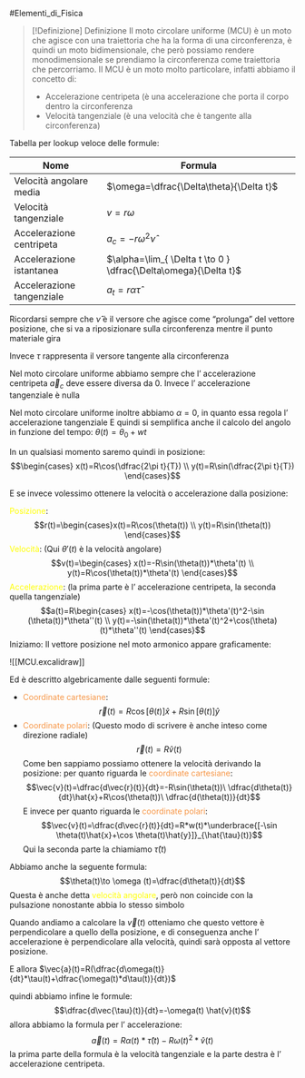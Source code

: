  #Elementi_di_Fisica 
>[!Definizione]  Definizione
>Il moto circolare uniforme (MCU) è un moto che agisce con una traiettoria che ha la forma di una circonferenza, è quindi un moto bidimensionale, che però possiamo rendere monodimensionale se prendiamo la circonferenza come traiettoria che percorriamo.
>Il MCU è un moto molto particolare, infatti abbiamo il concetto di:
>- Accelerazione centripeta (è una accelerazione che porta il corpo dentro la circonferenza
>- Velocità tangenziale (è una velocità che è tangente alla circonferenza)

Tabella per lookup veloce delle formule:

| Nome                      | Formula                                                         |
| ------------------------- | --------------------------------------------------------------- |
| Velocità angolare media   | $\omega=\dfrac{\Delta\theta}{\Delta t}$                         |
| Velocità tangenziale      | $v=r\omega$                                                     |
| Accelerazione centripeta  | $a_{c}=-r\omega^2 \hat{\nu}$                                    |
| Accelerazione istantanea  | $\alpha=\lim_{ \Delta t \to 0 } \dfrac{\Delta\omega}{\Delta t}$ |
| Accelerazione tangenziale | $a_{t}=r\alpha\hat{\tau}$                                       |
Ricordarsi sempre che $\hat{\nu}$ è il versore che agisce come “prolunga” del vettore posizione, che si va a riposizionare sulla circonferenza mentre il punto materiale gira

Invece $\tau$ rappresenta il versore tangente alla circonferenza

Nel moto circolare uniforme abbiamo sempre che l’ accelerazione centripeta $\vec{a}_{c}$ deve essere diversa da 0.
Invece l’ accelerazione tangenziale è nulla

Nel moto circolare uniforme inoltre abbiamo $\alpha=0$, in quanto essa regola l’ accelerazione tangenziale
E quindi si semplifica anche il calcolo del angolo in funzione del tempo:
$\theta(t)=\theta_{0}+wt$

In un qualsiasi momento saremo quindi in posizione:
$$\begin{cases}
x(t)=R\cos(\dfrac{2\pi t}{T}) \\
y(t)=R\sin(\dfrac{2\pi t}{T})
\end{cases}$$


E se invece volessimo ottenere la velocità o accelerazione dalla posizione:

<font color="#ffff00">Posizione</font>:
$$r(t)=\begin{cases}x(t)=R\cos(\theta(t)) \\
y(t)=R\sin(\theta(t))
\end{cases}$$
<font color="#ffff00">Velocità</font>: (Qui $\theta'(t)$ è la velocità angolare)
$$v(t)=\begin{cases}
x(t)=-R\sin(\theta(t))*\theta'(t) \\
y(t)=R\cos(\theta(t))*\theta'(t)
\end{cases}$$
<font color="#ffff00">Accelerazione</font>: (la prima parte è l’ accelerazione centripeta, la seconda quella tangenziale)
$$a(t)=R\begin{cases}
x(t)=-\cos(\theta(t))*\theta'(t)^2-\sin (\theta(t))*\theta''(t) \\
y(t)=-\sin(\theta(t))*\theta'(t)^2+\cos(\theta)(t)*\theta''(t)
\end{cases}$$Iniziamo:
Il vettore posizione nel moto armonico appare graficamente:


![[MCU.excalidraw]]

Ed è descritto algebricamente dalle seguenti formule:

- <font color="#f79646">Coordinate cartesiane</font>:
$$\vec{r}(t)=R\cos[\theta(t)]\hat{x}+R\sin[\theta(t)]\hat{y}$$
- <font color="#f79646">Coordinate polari</font>: (Questo modo di scrivere è anche inteso come direzione radiale)
$$\vec{r}(t)=R\hat{v}(t)$$ 
Come ben sappiamo possiamo ottenere la velocità derivando la posizione:
per quanto riguarda le <font color="#f79646">coordinate cartesiane</font>:
$$\vec{v}(t)=\dfrac{d\vec{r}(t)}{dt}=-R\sin(\theta(t))\ \dfrac{d\theta(t)}{dt}\hat{x}+R\cos(\theta(t))\ \dfrac{d(\theta(t))}{dt}$$
E invece per quanto riguarda le <font color="#f79646">coordinate polari</font>:
$$\vec{v}(t)=\dfrac{d\vec{r}(t)}{dt}=R*w(t)*\underbrace{[-\sin \theta(t)\hat{x}+\cos \theta(t)\hat{y}]}_{\hat{\tau}(t)}$$
Qui la seconda parte la chiamiamo $\hat{\tau}(t)$

Abbiamo anche la seguente formula:
$$\theta(t)\to \omega (t)=\dfrac{d\theta(t)}{dt}$$
Questa è anche detta <font color="#ffff00">velocità angolare</font>, però non coincide con la pulsazione nonostante abbia lo stesso simbolo

Quando andiamo a calcolare la $\vec{v}(t)$ otteniamo che questo vettore è perpendicolare a quello della posizione, e di conseguenza anche l’ accelerazione è perpendicolare alla velocità, quindi sarà opposta al vettore posizione.

E allora $\vec{a}(t)=R(\dfrac{d\omega(t)}{dt}*\tau(t)+\dfrac{\omega(t)*d\tau(t)}{dt})$

quindi abbiamo infine le formule:
$$\dfrac{d\vec{\tau}(t)}{dt}=-\omega(t) \hat{v}(t)$$
allora abbiamo la formula per l’ accelerazione:
$$\vec{a}(t)=R\alpha(t)*\hat{\tau}(t)-R\omega(t)^2*\hat{v}(t)$$
la prima parte della formula è la velocità tangenziale e la parte destra è l’ accelerazione centripeta. 